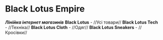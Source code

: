 # Black Lotus Empire

***Лінійка інтернет магазинів***
__Black Lotus__ - //Усі товари//
__Black Lotus Tech__ - //Техніка//
__Black Lotus Cloth__ - //Одяг//
__Black Lotus Sneakers__ - //Кросівки//
